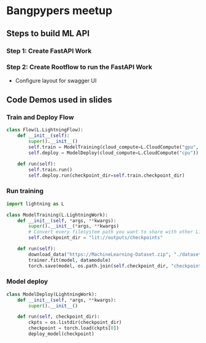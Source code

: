 # Bangpypers meetup

## Steps to build ML API

### Step 1: Create FastAPI Work

### Step 2: Create Rootflow to run the FastAPI Work
*    Configure layout for swagger UI


## Code Demos used in slides


### Train and Deploy Flow

```python
class Flow(L.LightningFlow):
    def __init__(self):
        super().__init__()
        self.train = ModelTraining(cloud_compute=L.CloudCompute("gpu", disk_size=20))
        self.deploy = ModelDeploy(cloud_compute=L.CloudCompute("cpu"))

    def run(self):
        self.train.run()
        self.deploy.run(checkpoint_dir=self.train.checkpoint_dir)

```


### Run training

```python
import lightning as L

class ModelTraining(L.LightningWork):
    def __init__(self, *args, **kwargs):
        super().__init__(*args, **kwargs)
        # Convert every filesystem path you want to share with other LightningWorks to by adding lit:// in front of it.
        self.checkpoint_dir = "lit://outputs/checkpoints"

    def run(self):
        download_data("https://MachineLearning-Dataset.zip", "./dataset")
        trainer.fit(model, datamodule)
        torch.save(model, os.path.join(self.checkpoint_dir, "checkpoint.ckpt"))
```

### Model deploy

```python
class ModelDeploy(LightningWork):
    def __init__(self, *args, **kwargs):
        super().__init__()

    def run(self, checkpoint_dir):
        ckpts = os.listdir(checkpoint_dir)
        checkpoint = torch.load(ckpts[0])
        deploy_model(checkpoint)
```

